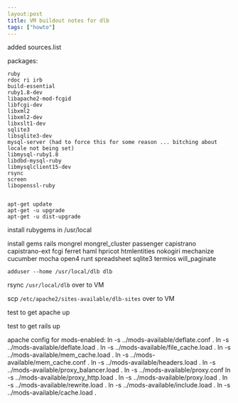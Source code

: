 ```yaml
---
layout:post
title: VM buildout notes for dlb
tags: ["howto"]
---
```



added sources.list

packages:

    ruby
    rdoc ri irb
    build-essential
    ruby1.8-dev
    libapache2-mod-fcgid
    libfcgi-dev
    libxml2
    libxml2-dev
    libxslt1-dev
    sqlite3
    libsqlite3-dev
    mysql-server (had to force this for some reason ... bitching about locale not being set)
    libmysql-ruby1.8
    libdbd-mysql-ruby
    libmysqlclient15-dev
    rsync
    screen
    libopenssl-ruby


    apt-get update
    apt-get -u upgrade
    apt-get -u dist-upgrade

install rubygems in /usr/local

install gems
    rails
    mongrel
    mongrel_cluster
    passenger
    capistrano
    capistrano-ext
    fcgi
    ferret
    haml
    hpricot
    htmlentities
    nokogiri
    mechanize
    cucumber
    mocha
    open4
    runt
    spreadsheet
    sqlite3
    termios
    will_paginate


    adduser --home /usr/local/dlb dlb

rsync `/usr/local/dlb` over to VM

scp `/etc/apache2/sites-available/dlb-sites` over to VM

test to get apache up

test to get rails up


apache config for mods-enabled:
    ln -s ../mods-available/deflate.conf .
    ln -s ../mods-available/deflate.load .
    ln -s ../mods-available/file_cache.load .
    ln -s ../mods-available/mem_cache.load .
    ln -s ../mods-available/mem_cache.conf .
    ln -s ../mods-available/headers.load .
    ln -s ../mods-available/proxy_balancer.load .
    ln -s ../mods-available/proxy.conf
    ln -s ../mods-available/proxy_http.load .
    ln -s ../mods-available/proxy.load .
    ln -s ../mods-available/rewrite.load .
    ln -s ../mods-available/include.load .
    ln -s ../mods-available/cache.load .

